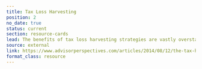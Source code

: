 ```yaml
---
title: Tax Loss Harvesting
position: 2
no_date: true
status: current
section: resource-cards
lead: The benefits of tax loss harvesting strategies are vastly overstated.
source: external
link: https://www.advisorperspectives.com/articles/2014/08/12/the-tax-harvesting-mirage
format_class: resource
---
```


